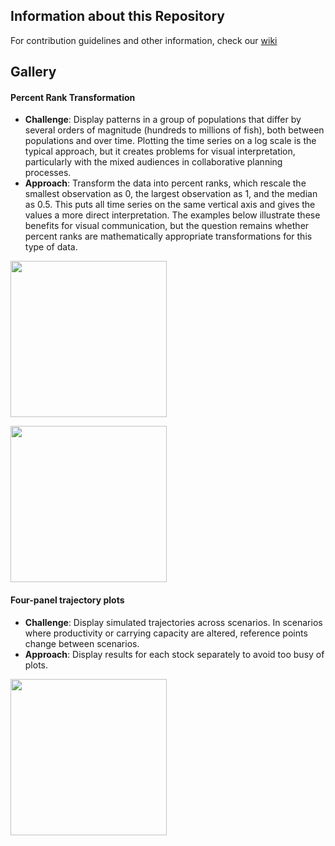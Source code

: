 ## Information about this Repository

For contribution guidelines and other information, check our [wiki](https://github.com/brookemdavis/Salmon_MSE_Figure_Gallery/wiki)


## Gallery

#### Percent Rank Transformation

* **Challenge**: Display patterns in a group of populations that differ by several orders of magnitude (hundreds to millions of fish), both between populations and over time. Plotting the time series on a log scale is the typical approach, but it creates problems for visual interpretation, particularly with the mixed audiences in collaborative planning processes.
* **Approach**: Transform the data into percent ranks, which rescale the smallest observation as 0, the largest observation as 1, and the median as 0.5. This puts all time series on the same vertical axis and gives the values a more direct interpretation. The examples below illustrate these benefits for visual communication, but the question remains whether percent ranks are mathematically appropriate transformations for this type of data. 


<p float="left">

[<img src="https://github.com/brookemdavis/Salmon_MSE_Figure_Gallery/blob/master/Salmon%20MSE/PercentRanks/PercRank_FinalPlots.png" width="250" height="250">](https://github.com/SOLV-Code/Salmon_MSE_Figure_Gallery/tree/master/Salmon%20MSE/PercentRanks)

<img src="https://github.com/brookemdavis/Salmon_MSE_Figure_Gallery/blob/master/Salmon%20MSE/PercentRanks/PercRank_ProgressionInSparklines.png" width="250" height="250">

</p>

#### Four-panel trajectory plots

* **Challenge**: Display simulated trajectories across scenarios. In scenarios where productivity or carrying capacity are altered, reference points change between scenarios.
* **Approach**: Display results for each stock separately to avoid too busy of plots. 

<p float="left">

<img src="https://github.com/brookemdavis/Salmon_MSE_Figure_Gallery/blob/master/Salmon%20MSE/Four-panel%20Trajectories/4PanelEsc.png" width="250" height="250"> 


</p>



